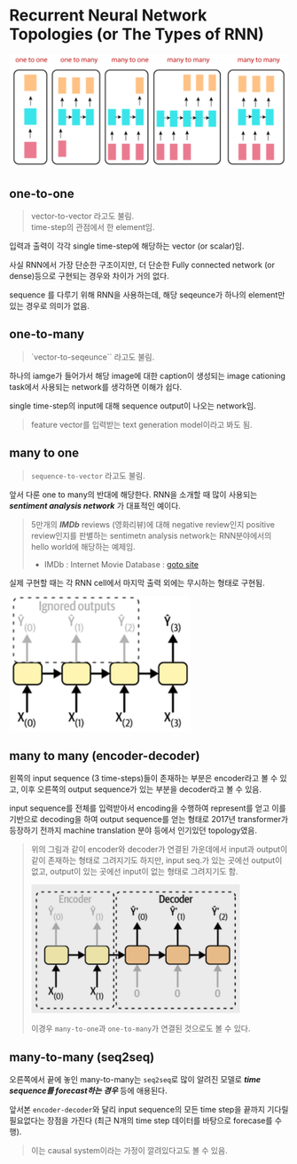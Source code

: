 # Recurrent Neural Network Topologies (or The Types of RNN)

![일반적인 RNN topologies](../img/ch16_RNN/RNN_topology.png)

## one-to-one

> vector-to-vector 라고도 불림.  
> time-step의 관점에서 한 element임.

입력과 출력이 각각 single time-step에 해당하는 vector (or scalar)임.

사실 RNN에서 가장 단순한 구조이지만, 더 단순한 Fully connected network (or dense)등으로 구현되는 경우와 차이가 거의 없다. 

sequence 를 다루기 위해 RNN을 사용하는데, 해당 seqeunce가 하나의 element만 있는 경우로 의미가 없음.

## one-to-many

> `vector-to-seqeunce`` 라고도 불림.

하나의 iamge가 들어가서 해당 image에 대한 caption이 생성되는 image cationing task에서 사용되는 network를 생각하면 이해가 쉽다.

single time-step의 input에 대해 sequence output이 나오는 network임.

> feature vector를 입력받는 text generation model이라고 봐도 됨.

## many to one

> `sequence-to-vector` 라고도 불림.

앞서 다룬 one to many의 반대에 해당한다. RNN을 소개할 때 많이 사용되는 ***sentiment analysis network*** 가 대표적인 예이다. 

> 5만개의 ***IMDb*** reviews (영화리뷰)에 대해 negative review인지 positive review인지를 판별하는 sentimetn analysis network는 RNN분야에서의 hello world에 해당하는 예제임.  
> 
> * IMDb : Internet Movie Database : [goto site](https://imdb.com/)


실제 구현할 때는 각 RNN cell에서 마지막 출력 외에는 무시하는 형태로 구현됨.

![seq2vec](../img/ch16_RNN/seq_2_vec.png)

## many to many (encoder-decoder)

왼쪽의 input sequence (3 time-steps)들이 존재하는 부분은 encoder라고 볼 수 있고, 이후 오른쪽의 output sequence가 있는 부분을 decoder라고 볼 수 있음.

input sequence를 전체를 입력받아서 encoding을 수행하여 represent를 얻고 이를 기반으로 decoding을 하여 output sequence를 얻는 형태로 2017년 transformer가 등장하기 전까지 machine translation 분야 등에서 인기있던 topology였음.

> 위의 그림과 같이 encoder와 decoder가 연결된 가운데에서 input과 output이 같이 존재하는 형태로 그려지기도 하지만, input seq.가 있는 곳에선 output이 없고, output이 있는 곳에선 input이 없는 형태로 그려지기도 함.  
>
> ![encoder_decoder_network](../img/ch16_RNN/encoder_decoder_network.png)
>  
> 이경우 `many-to-one`과 `one-to-many`가 연결된 것으로도 볼 수 있다.




## many-to-many (seq2seq)

오른쪽에서 끝에 놓인 many-to-many는 `seq2seq`로 많이 알려진 모델로
***time sequence를 forecast하는 경우*** 등에 애용된다.  

앞서본 `encoder-decoder`와 달리 input sequence의 모든 time step을 끝까지 기다릴 필요없다는 장점을 가진다 (최근 N개의 time step 데이터를 바탕으로 forecase를 수행). 

> 이는 causal system이라는 가정이 깔려있다고도 볼 수 있음.
